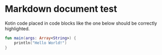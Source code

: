 # Markdown document test

Kotin code placed in code blocks like the one below should be 
correctly highlighted.

``` kotlin
fun main(args: Array<String>) {
    println("Hello World!")
}
```